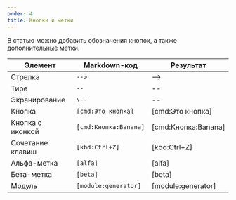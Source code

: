 ```yaml
---
order: 4
title: Кнопки и метки
---
```


В статью можно добавить обозначения кнопок, а также дополнительные метки.

| Элемент          | Markdown-код          | Результат           |
|------------------|-----------------------|---------------------|
| Стрелка          | `-->`                 | -->                 |
| Тире             | `--`                  | --                  |
| Экранирование    | `\--`                 | \--                 |
| Кнопка           | `[cmd:Это кнопка]`    | [cmd:Это кнопка]    |
| Кнопка с иконкой | `[cmd:Кнопка:Banana]` | [cmd:Кнопка:Banana] |
| Сочетание клавиш | `[kbd:Ctrl+Z]`        | [kbd:Ctrl+Z]        |
| Альфа-метка      | `[alfa]`              | [alfa]              |
| Бета-метка       | `[beta]`              | [beta]              |
| Модуль           | `[module:generator]`  | [module:generator]  |
